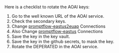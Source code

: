 Here is a checklist to rotate the AOAI keys:
1. Go to the well known URL of the AOAI service.
2. Check the secondary keys.
3. Change [promptflow-eastus2euap](https://ml.azure.com/prompts/list?wsid=/subscriptions/96aede12-2f73-41cb-b983-6d11a904839b/resourcegroups/promptflow/providers/Microsoft.MachineLearningServices/workspaces/promptflow-eastus2euap&tid=72f988bf-86f1-41af-91ab-2d7cd011db47#FlowsConnections) Connections
4. Also Change [promptflow-eastus](https://ml.azure.com/prompts/list?wsid=/subscriptions/96aede12-2f73-41cb-b983-6d11a904839b/resourceGroups/promptflow/providers/Microsoft.MachineLearningServices/workspaces/promptflow-eastus&tid=72f988bf-86f1-41af-91ab-2d7cd011db47#FlowsConnections) Connections
5. Save the key in the key vault.
6. Save the key in the github secrets, to mask the key.
7. Rotate the DEPERATED in the AOAI service.